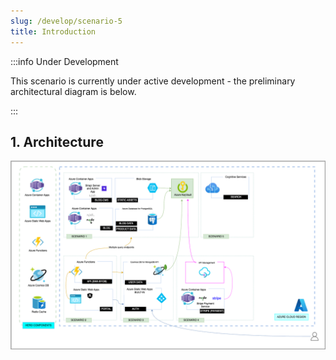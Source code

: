 ```yaml
---
slug: /develop/scenario-5
title: Introduction
---
```


:::info Under Development

This scenario is currently under active development - the preliminary architectural diagram is below.

:::
## 1. Architecture

![Scenario Architecture Diagram](./../../../static/docs/png/contoso-scenario-5.png)